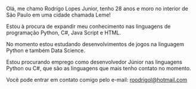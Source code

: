Olá, me chamo Rodrigo Lopes Junior, tenho 28 anos e moro no interior de São Paulo em uma cidade chamada Leme!

Estou à procura de expandir meu conhecimento nas linguagens de programação Python, C#, Java Script e HTML.

No momento estou estudando desenvolvimentos de jogos na linguagem Python e também Data Science. 

Estou procurando emprego como desenvolvedor Júnior nas linguagens Python ou C#, que são as linguagens que mais tenho contato no momento.

Você pode entrar em contato comigo pelo e-mail: roodrigol@hotmail.com
